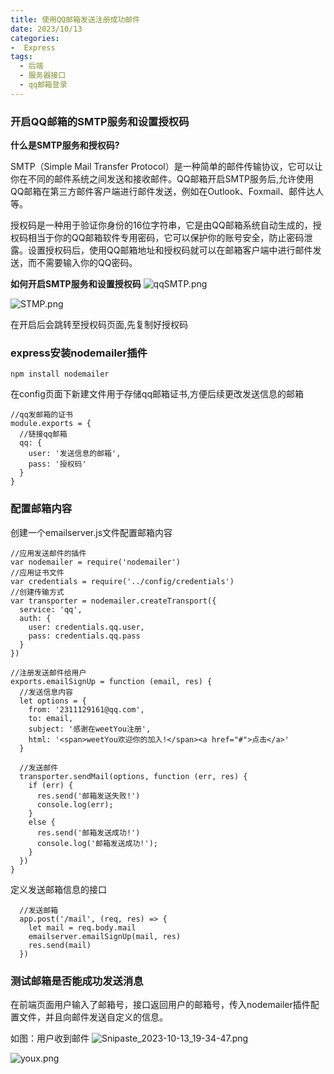 ```yaml
---
title: 使用QQ邮箱发送注册成功邮件
date: 2023/10/13
categories:
-  Express
tags:
  - 后端
  - 服务器接口
  - qq邮箱登录
---
```

### 开启QQ邮箱的SMTP服务和设置授权码
**什么是SMTP服务和授权码?**

SMTP（Simple Mail Transfer Protocol）是一种简单的邮件传输协议，它可以让你在不同的邮件系统之间发送和接收邮件。QQ邮箱开启SMTP服务后,允许使用QQ邮箱在第三方邮件客户端进行邮件发送，例如在Outlook、Foxmail、邮件达人等。

授权码是一种用于验证你身份的16位字符串，它是由QQ邮箱系统自动生成的，授权码相当于你的QQ邮箱软件专用密码，它可以保护你的账号安全，防止密码泄露。设置授权码后，使用QQ邮箱地址和授权码就可以在邮箱客户端中进行邮件发送，而不需要输入你的QQ密码。

**如何开启SMTP服务和设置授权码**
![qqSMTP.png](https://img1.imgtp.com/2023/10/13/KQzd5xoL.png)

![STMP.png](https://img1.imgtp.com/2023/10/13/dgTYNINi.png)

在开启后会跳转至授权码页面,先复制好授权码

### express安装nodemailer插件

```
npm install nodemailer
```
在config页面下新建文件用于存储qq邮箱证书,方便后续更改发送信息的邮箱

```
//qq发邮箱的证书
module.exports = {
  //链接qq邮箱
  qq: {
    user: '发送信息的邮箱',
    pass: '授权码'
  }
}
```
### 配置邮箱内容
创建一个emailserver.js文件配置邮箱内容

```
//应用发送邮件的插件
var nodemailer = require('nodemailer')
//应用证书文件
var credentials = require('../config/credentials')
//创建传输方式
var transporter = nodemailer.createTransport({
  service: 'qq',
  auth: {
    user: credentials.qq.user,
    pass: credentials.qq.pass
  }
})

//注册发送邮件给用户
exports.emailSignUp = function (email, res) {
  //发送信息内容
  let options = {
    from: '2311129161@qq.com',
    to: email,
    subject: '感谢在weetYou注册',
    html: '<span>weetYou欢迎你的加入!</span><a href="#">点击</a>'
  }

  //发送邮件
  transporter.sendMail(options, function (err, res) {
    if (err) {
      res.send('邮箱发送失败!')
      console.log(err);
    }
    else {
      res.send('邮箱发送成功!')
      console.log('邮箱发送成功!');
    }
  })
}
```

定义发送邮箱信息的接口
```
  //发送邮箱
  app.post('/mail', (req, res) => {
    let mail = req.body.mail
    emailserver.emailSignUp(mail, res)
    res.send(mail)
  })
```
### 测试邮箱是否能成功发送消息

在前端页面用户输入了邮箱号，接口返回用户的邮箱号，传入nodemailer插件配置文件，并且向邮件发送自定义的信息。

如图：用户收到邮件
![Snipaste_2023-10-13_19-34-47.png](https://img1.imgtp.com/2023/10/13/s2fOHcU5.png)

![youx.png](https://img1.imgtp.com/2023/10/13/wBk4I7g9.png)